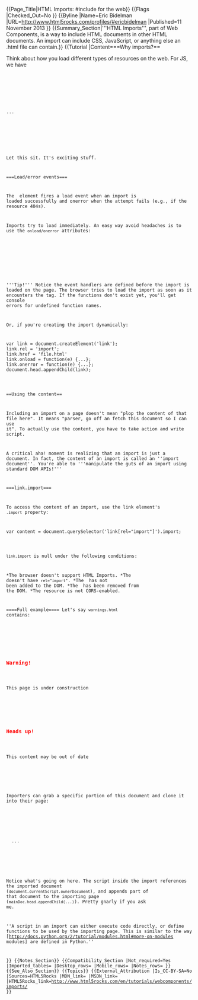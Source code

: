 {{Page_Title|HTML Imports: #include for the web}}
{{Flags
|Checked_Out=No
}}
{{Byline
|Name=Eric Bidelman
|URL=http://www.html5rocks.com/profiles/#ericbidelman
|Published=11 November 2013
}}
{{Summary_Section|'''HTML Imports''', part of Web Components, is a way to include HTML documents in other HTML documents. An import can include CSS, JavaScript, or anything else an .html file can contain.}}
{{Tutorial
|Content===Why imports?==

Think about how you load different types of resources on the web. For JS, we have <code><script src></code>. For CSS, your go-to is probably <code><link rel="stylesheet"></code>. For images it's <code><img></code>. Video has <code><video></code>. Audio, <code><audio></code>... Get to the point! The majority of the web's content has a simple and declarative way to load itself. Not so for HTML. Here's your options:

#'''<iframe>''' - tried and true but heavy weight. An iframe's content lives entirely in a separate context than your page. While that's mostly a great feature, it creates additional challenges (shrink wrapping the size of the frame to its content is tough, insanely frustrating to script into/out of, nearly impossible to style).
#'''AJAX''' - [http://ericbidelman.tumblr.com/post/31140607367/mashups-using-cors-and-responsetype-document I love xhr.responseType="document"], but you're saying I need JS to load HTML? That doesn't seem right.
#'''CrazyHacks™''' - embedded in strings, hidden as comments (e.g., <code><script type="text/html"></code>). Yuck!

See the irony? The web's most basic content, HTML, requires the greatest amount of effort to work with. Fortunately, [http://w3c.github.io/webcomponents/explainer/ Web Components] are here to get us back on track.

==Getting started==

[http://w3c.github.io/webcomponents/spec/imports/ HTML Imports], part of the [http://w3c.github.io/webcomponents/explainer/ Web Components] cast, is a way to include HTML documents in other HTML documents. You're not limited to markup either. An import can also include CSS, JavaScript, or anything else an .html file can contain. In other words, this makes imports a '''fantastic tool for loading related HTML/CSS/JS.'''

===The basics===

Include an import on your page by declaring a <link rel="import">:

<pre>
<head>
  <link rel="import" href="/path/to/imports/stuff.html">
</head>
</pre>

The URL of an import is called an ''import location''. To load content from another domain, the import location needs to be [http://enable-cors.org/ CORS-enabled] (Cross Origin Resource Sharing):

<pre>
<!-- Resources on other origins must be CORS-enabled. -->
<link rel="import" href="http://example.com/elements.html">
</pre>

'''Fact!''' The browser's network stack automatically de-dupes all requests from the same URL. This means that imports that reference the same URL are only retrieved once. No matter how many times an import at the same location is loaded, it only executes once.

===Feature detection and support===

To detect support, check if <code>.import</code> exists on the <code><link></code> element:

<pre>
function supportsImports() {
  return 'import' in document.createElement('link');
}

if (supportsImports()) {
  // Good to go!
} else {
  // Use other libraries/require systems to load files.
}
</pre>

Browser support is still in the early days. Chrome 31 was the first browser to see an implementation. Since then, Chrome 36 was update with the latest spec. You can enable the flag by turning on '''Enable experimental Web Platform features''' in <code>about:flags</code> in Chrome Canary. For other browsers, [http://www.polymer-project.org/platform/html-imports.html Polymer's polyfill] works great until things are widely supported.

'''Tip!''' Also '''Enable experimental Web Platform features''' to get the other bleeding edge web component goodies.

===Bundling resources===

Imports provide convention for bundling HTML/CSS/JS (even other HTML Imports) into a single deliverable. It's an intrinsic feature, but a powerful one. If you're creating a theme, library, or just want to segment your app into logical chunks, giving users a single URL is compelling. Heck, you could even deliver an entire app via an import. Think about that for a second.

''Using only one URL, you can package together a single relocatable bundle of web goodness for others to consume.''

A real-world example is [http://getbootstrap.com/ Bootstrap]. Bootstrap is comprised of individual files (bootstrap.css, bootstrap.js, fonts), requires JQuery for its plugins, and provides markup examples. Developers like à la carte flexibility. It allows them buy in to the parts of the framework they want to use. That said, I'd wager your typical JoeDeveloper™ goes the easy route and downloads all of Bootstrap.

Imports make a ton of sense for something like Bootstrap. I present to you, the future of loading Bootstrap:

<pre>
<head>
  <link rel="import" href="bootstrap.html">
</head>
</pre>

Users simply load an HTML Import link. They don't need to fuss with the scatter-shot of files. Instead, the entirety of Bootstrap is managed and wrapped up in an import, bootstrap.html:

<pre>
<link rel="stylesheet" href="bootstrap.css">
<link rel="stylesheet" href="fonts.css">
<script src="jquery.js"></script>
<script src="bootstrap.js"></script>
<script src="bootstrap-tooltip.js"></script>
<script src="bootstrap-dropdown.js"></script>
...

<!-- scaffolding markup -->
<template>
  ...
</template>
</pre>

Let this sit. It's exciting stuff.

===Load/error events===

The <code><link></code> element fires a load event when an import is loaded successfully and onerror when the attempt fails (e.g., if the resource 404s).

Imports try to load immediately. An easy way avoid headaches is to use the <code>onload/onerror</code> attributes:

<pre>
<script async>
  function handleLoad(e) {
    console.log('Loaded import: ' + e.target.href);
  }
  function handleError(e) {
    console.log('Error loading import: ' + e.target.href);
  }
</script>

<link rel="import" href="file.html"
      onload="handleLoad(event)" onerror="handleError(event)">
</pre>

'''Tip!''' Notice the event handlers are defined before the import is loaded on the page. The browser tries to load the import as soon as it encounters the tag. If the functions don't exist yet, you'll get console errors for undefined function names.

Or, if you're creating the import dynamically:

<pre>
var link = document.createElement('link');
link.rel = 'import';
link.href = 'file.html'
link.onload = function(e) {...};
link.onerror = function(e) {...};
document.head.appendChild(link);
</pre>

==Using the content==

Including an import on a page doesn't mean "plop the content of that file here". It means "parser, go off an fetch this document so I can use it". To actually use the content, you have to take action and write script.

A critical aha! moment is realizing that an import is just a document. In fact, the content of an import is called an ''import document''. You're able to '''manipulate the guts of an import using standard DOM APIs!'''

===link.import===

To access the content of an import, use the link element's <code>.import</code> property:

<pre>
var content = document.querySelector('link[rel="import"]').import;
</pre>

<code>link.import</code> is null under the following conditions:

*The browser doesn't support HTML Imports.
*The <code><link></code> doesn't have <code>rel="import"</code>.
*The <code><link></code> has not been added to the DOM.
*The <code><link></code> has been removed from the DOM.
*The resource is not CORS-enabled.

====Full example====
Let's say <code>warnings.html</code> contains:

<pre>
<div class="warning">
  <style scoped>
    h3 {
      color: red;
    }
  </style>
  <h3>Warning!</h3>
  <p>This page is under construction</p>
</div>

<div class="outdated">
  <h3>Heads up!</h3>
  <p>This content may be out of date</p>
</div>
</pre>

Importers can grab a specific portion of this document and clone it into their page:

<pre>
<head>
  <link rel="import" href="warnings.html">
</head>
<body>
  ...
  <script>
    var link = document.querySelector('link[rel="import"]');
    var content = link.import;

    // Grab DOM from warning.html's document.
    var el = content.querySelector('.warning');

    document.body.appendChild(el.cloneNode(true));
  </script>
</body>
</pre>

Notice what's going on here. The script inside the import references the imported document (<code>document.currentScript.ownerDocument</code>), and appends part of that document to the importing page (<code>mainDoc.head.appendChild(...)</code>). Pretty gnarly if you ask me.

''A script in an import can either execute code directly, or define functions to be used by the importing page. This is similar to the way [http://docs.python.org/2/tutorial/modules.html#more-on-modules modules] are defined in Python.''



}}
{{Notes_Section}}
{{Compatibility_Section
|Not_required=Yes
|Imported_tables=
|Desktop_rows=
|Mobile_rows=
|Notes_rows=
}}
{{See_Also_Section}}
{{Topics}}
{{External_Attribution
|Is_CC-BY-SA=No
|Sources=HTML5Rocks
|MDN_link=
|MSDN_link=
|HTML5Rocks_link=http://www.html5rocks.com/en/tutorials/webcomponents/imports/
}}